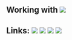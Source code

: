 
## Working with <img src="https://img.shields.io/badge/Unity-100000?style=for-the-badge&logo=unity&logoColor=white">

## Links: <a href="https://www.linkedin.com/in/lincoln-amorim-4434a0191/" target="_blank"><img src="https://img.shields.io/badge/LinkedIn-0077B5?style=for-the-badge&logo=linkedin&logoColor=white" target="_blank"></a> <a href = "mailto: lincolnmamorim@hotmail.com"><img src="https://img.shields.io/badge/Microsoft_Outlook-0078D4?style=for-the-badge&logo=microsoft-outlook&logoColor=white" target="_blank"></a> <a href="https://www.instagram.com/llncoln042/" target="_blank"><img src="https://img.shields.io/badge/-Instagram-%23E4405F?style=for-the-badge&logo=instagram&logoColor=white" target="_blank"></a> <a href="https://steamcommunity.com/id/pod042l/" target="_blank"><img src="https://img.shields.io/badge/Steam-000000?style=for-the-badge&logo=steam&logoColor=white" target="_blank"></a>
